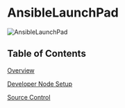 # AnsibleLaunchPad

![AnsibleLaunchPad](images/ansible-launchpad.png)



Table of Contents
--------------------
[Overview](modules/overview/index.md)

[Developer Node Setup](modules/developer-node-setup/index.md)

[Source Control](modules/source-control/index.md)

